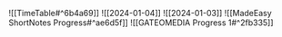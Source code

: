 ![[TimeTable#^6b4a69]]
![[2024-01-04]]
![[2024-01-03]]
![[MadeEasy ShortNotes Progress#^ae6d5f]]
![[GATEOMEDIA Progress 1#^2fb335]]

